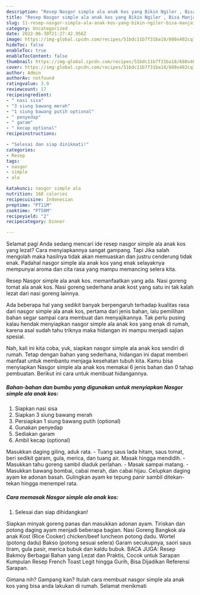 ```yaml
---
description: "Resep Nasgor simple ala anak kos yang Bikin Ngiler , Bisa Manjain Lidah"
title: "Resep Nasgor simple ala anak kos yang Bikin Ngiler , Bisa Manjain Lidah"
slug: 11-resep-nasgor-simple-ala-anak-kos-yang-bikin-ngiler-bisa-manjain-lidah
category: Uncategorized
date: 2022-06-30T21:27:42.956Z
image: https://img-global.cpcdn.com/recipes/51bdc11b7f31ba18/680x482cq70/nasgor-simple-ala-anak-kos-foto-resep-utama.jpg
hideToc: false
enableToc: true
enableTocContent: false
thumbnail: https://img-global.cpcdn.com/recipes/51bdc11b7f31ba18/680x482cq70/nasgor-simple-ala-anak-kos-foto-resep-utama.jpg
cover: https://img-global.cpcdn.com/recipes/51bdc11b7f31ba18/680x482cq70/nasgor-simple-ala-anak-kos-foto-resep-utama.jpg
author: Admin
authorAv: notfound
ratingvalue: 3.9
reviewcount: 17
recipeingredient:
- " nasi sisa"
- "3 siung bawang merah"
- "1 siung bawang putih optional"
- " penyedap"
- " garam"
- " kecap optional"
recipeinstructions:

- "Selesai dan siap dinikmati!"
categories:
- Resep
tags:
- nasgor
- simple
- ala

katakunci: nasgor simple ala 
nutrition: 168 calories
recipecuisine: Indonesian
preptime: "PT11M"
cooktime: "PT50M"
recipeyield: "2"
recipecategory: Dinner

---
```



Selamat pagi Anda sedang mencari ide resep nasgor simple ala anak kos yang lezat? Cara menyiapkannya sangat gampang. Tapi Jika salah mengolah maka hasilnya tidak akan memuaskan dan justru cenderung tidak enak. Padahal nasgor simple ala anak kos yang enak selayaknya mempunyai aroma dan cita rasa yang mampu memancing selera kita.


Resep Nasgor simple ala anak kos. memanfaatkan yang ada. Nasi goreng tomat ala anak kos. Nasi goreng sederhana anak kost yang satu ini tak kalah lezat dari nasi goreng lainnya.

Ada beberapa hal yang sedikit banyak berpengaruh terhadap kualitas rasa dari nasgor simple ala anak kos, pertama dari jenis bahan, lalu pemilihan bahan segar sampai cara membuat dan menyajikannya. Tak perlu pusing kalau hendak menyiapkan nasgor simple ala anak kos yang enak di rumah, karena asal sudah tahu triknya maka hidangan ini mampu menjadi sajian spesial.


Nah, kali ini kita coba, yuk, siapkan nasgor simple ala anak kos sendiri di rumah. Tetap dengan bahan yang sederhana, hidangan ini dapat memberi manfaat untuk membantu menjaga kesehatan tubuh kita. Kamu bisa menyiapkan Nasgor simple ala anak kos memakai 6 jenis bahan dan 0 tahap pembuatan. Berikut ini cara untuk membuat hidangannya.

<!--inarticleads1-->

##### Bahan-bahan dan bumbu yang digunakan untuk menyiapkan Nasgor simple ala anak kos:

1. Siapkan  nasi sisa
1. Siapkan 3 siung bawang merah
1. Persiapkan 1 siung bawang putih (optional)
1. Gunakan  penyedap
1. Sediakan  garam
1. Ambil  kecap (optional)


Masukkan daging giling, aduk rata. - Tuang saus lada hitam, saus tomat, beri sedikit garam, gula, merica, dan tuang air. Masak hingga mendidih. - Masukkan tahu goreng sambil diaduk perlahan. - Masak sampai matang. - Masukkan bawang bombai, cabai merah, dan cabai hijau. Celupkan daging ayam ke adonan basah. Gulingkan ayam ke tepung panir sambil ditekan-tekan hingga menempel rata. 

<!--inarticleads2-->

##### Cara memasak Nasgor simple ala anak kos:


1. Selesai dan siap dihidangkan!

Siapkan minyak goreng panas dan masukkan adonan ayam. Tiriskan dan potong daging ayam menjadi beberapa bagian. Nasi Goreng Bangkok ala anak Kost (Rice Cooker) chicken/beef luncheon potong dadu. Wortel (potong dadu) Bakso (potong sesuai selera) Garam secukupnya, saori saus tiram, gula pasir, merica bubuk dan kaldu bubuk. BACA JUGA: Resep Bakmoy Berbagai Bahan yang Lezat dan Praktis, Cocok untuk Sarapan Kumpulan Resep French Toast Legit hingga Gurih, Bisa Dijadikan Referensi Sarapan. 

Gimana nih? Gampang kan? Itulah cara membuat nasgor simple ala anak kos yang bisa anda lakukan di rumah. Selamat menikmati
